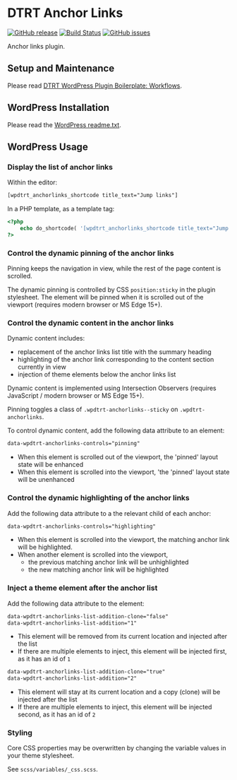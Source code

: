 # DTRT Anchor Links

[![GitHub release](https://img.shields.io/github/v/tag/dotherightthing/wpdtrt-anchorlinks)](https://github.com/dotherightthing/wpdtrt-anchorlinks/releases) [![Build Status](https://github.com/dotherightthing/wpdtrt-anchorlinks/workflows/Build%20and%20release%20if%20tagged/badge.svg)](https://github.com/dotherightthing/wpdtrt-anchorlinks/actions?query=workflow%3A%22Build+and+release+if+tagged%22) [![GitHub issues](https://img.shields.io/github/issues/dotherightthing/wpdtrt-anchorlinks.svg)](https://github.com/dotherightthing/wpdtrt-anchorlinks/issues)

Anchor links plugin.

## Setup and Maintenance

Please read [DTRT WordPress Plugin Boilerplate: Workflows](https://github.com/dotherightthing/wpdtrt-plugin-boilerplate/wiki/Workflows).

## WordPress Installation

Please read the [WordPress readme.txt](readme.txt).

## WordPress Usage

### Display the list of anchor links

Within the editor:

```txt
[wpdtrt_anchorlinks_shortcode title_text="Jump links"]
```

In a PHP template, as a template tag:

```php
<?php
    echo do_shortcode( '[wpdtrt_anchorlinks_shortcode title_text="Jump links"]' );
?>
```

### Control the dynamic pinning of the anchor links

Pinning keeps the navigation in view, while the rest of the page content is scrolled.

The dynamic pinning is controlled by CSS `position:sticky` in the plugin stylesheet. The element will be pinned when it is scrolled out of the viewport (requires modern browser or MS Edge 15+).

### Control the dynamic content in the anchor links

Dynamic content includes:

* replacement of the anchor links list title with the summary heading
* highlighting of the anchor link corresponding to the content section currently in view
* injection of theme elements below the anchor links list

Dynamic content is implemented using Intersection Observers (requires JavaScript / modern browser or MS Edge 15+).

Pinning toggles a class of `.wpdtrt-anchorlinks--sticky` on `.wpdtrt-anchorlinks`.

To control dynamic content, add the following data attribute to an element:

```html
data-wpdtrt-anchorlinks-controls="pinning"
```

* When this element is scrolled out of the viewport, the 'pinned' layout state will be enhanced
* When this element is scrolled into the viewport, 'the 'pinned' layout state will be unenhanced

### Control the dynamic highlighting of the anchor links

Add the following data attribute to a the relevant child of each anchor:

```html
data-wpdtrt-anchorlinks-controls="highlighting"
```

* When this element is scrolled into the viewport, the matching anchor link will be highlighted.
* When another element is scrolled into the viewport,
  * the previous matching anchor link will be unhighlighted
  * the new matching anchor link will be highlighted

### Inject a theme element after the anchor list

Add the following data attribute to the element:

```html
data-wpdtrt-anchorlinks-list-addition-clone="false"
data-wpdtrt-anchorlinks-list-addition="1"
```

* This element will be removed from its current location and injected after the list
* If there are multiple elements to inject, this element will be injected first, as it has an id of `1`

```html
data-wpdtrt-anchorlinks-list-addition-clone="true"
data-wpdtrt-anchorlinks-list-addition="2"
```

* This element will stay at its current location and a copy (clone) will be injected after the list
* If there are multiple elements to inject, this element will be injected second, as it has an id of `2`

### Styling

Core CSS properties may be overwritten by changing the variable values in your theme stylesheet.

See `scss/variables/_css.scss`.
